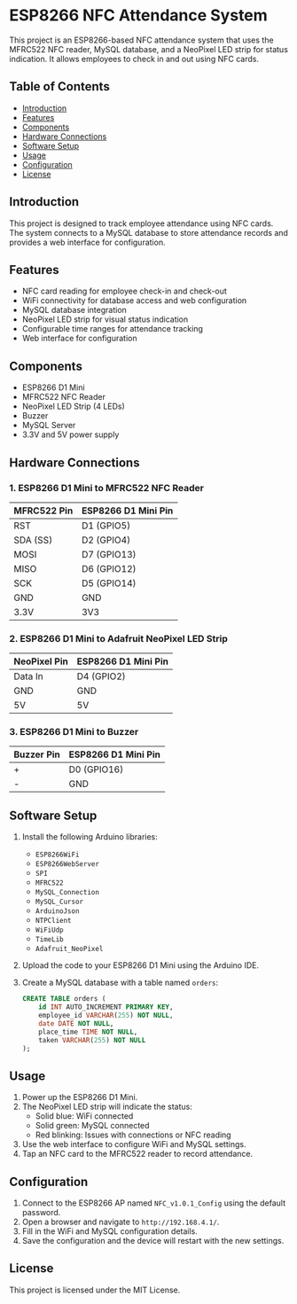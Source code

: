 # ESP8266 NFC Attendance System

This project is an ESP8266-based NFC attendance system that uses the MFRC522 NFC reader, MySQL database, and a NeoPixel LED strip for status indication. It allows employees to check in and out using NFC cards.

## Table of Contents

- [Introduction](#introduction)
- [Features](#features)
- [Components](#components)
- [Hardware Connections](#hardware-connections)
- [Software Setup](#software-setup)
- [Usage](#usage)
- [Configuration](#configuration)
- [License](#license)

## Introduction

This project is designed to track employee attendance using NFC cards. The system connects to a MySQL database to store attendance records and provides a web interface for configuration.

## Features

- NFC card reading for employee check-in and check-out
- WiFi connectivity for database access and web configuration
- MySQL database integration
- NeoPixel LED strip for visual status indication
- Configurable time ranges for attendance tracking
- Web interface for configuration

## Components

- ESP8266 D1 Mini
- MFRC522 NFC Reader
- NeoPixel LED Strip (4 LEDs)
- Buzzer
- MySQL Server
- 3.3V and 5V power supply

## Hardware Connections

### 1. ESP8266 D1 Mini to MFRC522 NFC Reader

| MFRC522 Pin | ESP8266 D1 Mini Pin |
|-------------|---------------------|
| RST         | D1 (GPIO5)          |
| SDA (SS)    | D2 (GPIO4)          |
| MOSI        | D7 (GPIO13)         |
| MISO        | D6 (GPIO12)         |
| SCK         | D5 (GPIO14)         |
| GND         | GND                 |
| 3.3V        | 3V3                 |

### 2. ESP8266 D1 Mini to Adafruit NeoPixel LED Strip

| NeoPixel Pin | ESP8266 D1 Mini Pin |
|--------------|---------------------|
| Data In      | D4 (GPIO2)          |
| GND          | GND                 |
| 5V           | 5V                  |

### 3. ESP8266 D1 Mini to Buzzer

| Buzzer Pin | ESP8266 D1 Mini Pin |
|------------|---------------------|
| +          | D0 (GPIO16)         |
| -          | GND                 |

## Software Setup

1. Install the following Arduino libraries:
    - `ESP8266WiFi`
    - `ESP8266WebServer`
    - `SPI`
    - `MFRC522`
    - `MySQL_Connection`
    - `MySQL_Cursor`
    - `ArduinoJson`
    - `NTPClient`
    - `WiFiUdp`
    - `TimeLib`
    - `Adafruit_NeoPixel`

2. Upload the code to your ESP8266 D1 Mini using the Arduino IDE.

3. Create a MySQL database with a table named `orders`:
    ```sql
    CREATE TABLE orders (
        id INT AUTO_INCREMENT PRIMARY KEY,
        employee_id VARCHAR(255) NOT NULL,
        date DATE NOT NULL,
        place_time TIME NOT NULL,
        taken VARCHAR(255) NOT NULL
    );
    ```

## Usage

1. Power up the ESP8266 D1 Mini.
2. The NeoPixel LED strip will indicate the status:
    - Solid blue: WiFi connected
    - Solid green: MySQL connected
    - Red blinking: Issues with connections or NFC reading
3. Use the web interface to configure WiFi and MySQL settings.
4. Tap an NFC card to the MFRC522 reader to record attendance.

## Configuration

1. Connect to the ESP8266 AP named `NFC_v1.0.1_Config` using the default password.
2. Open a browser and navigate to `http://192.168.4.1/`.
3. Fill in the WiFi and MySQL configuration details.
4. Save the configuration and the device will restart with the new settings.

## License

This project is licensed under the MIT License.
